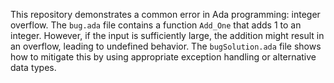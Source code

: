 This repository demonstrates a common error in Ada programming: integer overflow. The `bug.ada` file contains a function `Add_One` that adds 1 to an integer.  However, if the input is sufficiently large, the addition might result in an overflow, leading to undefined behavior.  The `bugSolution.ada` file shows how to mitigate this by using appropriate exception handling or alternative data types.
